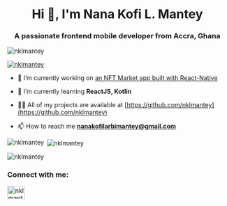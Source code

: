 <h1 align="center">Hi 👋, I'm Nana Kofi L. Mantey</h1>
<h3 align="center">A passionate frontend mobile developer from Accra, Ghana</h3>

<p align="left"> <img src="https://komarev.com/ghpvc/?username=nklmantey&label=Profile%20views&color=0e75b6&style=flat" alt="nklmantey" /> </p>

<p align="left"> <a href="https://github.com/ryo-ma/github-profile-trophy"><img src="https://github-profile-trophy.vercel.app/?username=nklmantey" alt="nklmantey" /></a> </p>

- 🔭 I’m currently working on [an NFT Market app built with React-Native](https://github.com/nklmantey/nft-market)

- 🌱 I’m currently learning **ReactJS, Kotlin**

- 👨‍💻 All of my projects are available at [https://github.com/nklmantey](https://github.com/nklmantey)

- 📫 How to reach me **nanakofilarbimantey@gmail.com**



<p><img align="left" src="https://github-readme-stats.vercel.app/api/top-langs?username=nklmantey&show_icons=true&locale=en&layout=compact" alt="nklmantey" /></p>


<p>&nbsp;<img align="center" src="https://github-readme-stats.vercel.app/api?username=nklmantey&show_icons=true&locale=en" alt="nklmantey" /></p>


<p><img align="center" src="https://github-readme-streak-stats.herokuapp.com/?user=nklmantey&" alt="nklmantey" /></p>

<h3 align="left">Connect with me:</h3>
<p align="left">
<a href="https://twitter.com/nklmantey" target="blank"><img align="center" src="https://raw.githubusercontent.com/rahuldkjain/github-profile-readme-generator/master/src/images/icons/Social/twitter.svg" alt="nklmantey" height="30" width="40" /></a>
</p>

